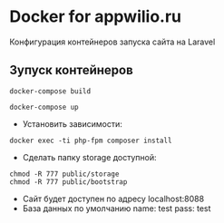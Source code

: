 # Docker for appwilio.ru

Конфигурация контейнеров запуска сайта на Laravel

## Зупуск контейнеров

```
docker-compose build
```
```
docker-compose up
```
* Установить зависимости:

```
docker exec -ti php-fpm composer install
```
* Сделать папку storage доступной:

```
chmod -R 777 public/storage
chmod -R 777 public/bootstrap
```

* Сайт будет доступен по адресу localhost:8088
* База данных по умолчанию name: test pass: test

